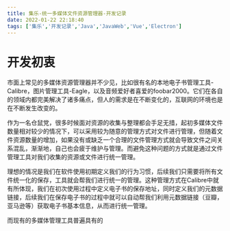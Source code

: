 ```yaml
---
title: 集乐-统一多媒体文件资源管理器-开发记录
date: 2022-01-22 22:18:40
tags: ['集乐','开发记录','Java','JavaWeb','Vue','Electron']
---
```




# 开发初衷

市面上常见的多媒体资源管理器并不少见，比如很有名的本地电子书管理工具-Calibre，图片管理工具-Eagle，以及音频爱好者喜爱的foobar2000。它们在各自的领域内都完美解决了诸多痛点，但人的需求是在不断变化的，互联网的环境也是在不断发生改变的。

作为一名仓鼠党，很多时候面对资源的收集与整理都会手足无措，起初多媒体文件数量相对较少的情况下，可以采用较为随意的管理方式对文件进行管理，但随着文件资源数量的增加，如果没有或缺乏一个合理的文件管理方式就会导致文件之间关系混乱，渐渐地，自己也会疲于维护与管理。而避免这种问题的方式就是通过文件管理工具对我们收集的资源或文件进行统一管理。

理想的情况是我们在软件使用初期定义我们的行为习惯，后续我们只需要将所有文件统一化的保存，工具就会帮我们进行统一的管理。这种管理方式在Calibre中就有所体现，我们在初次使用过程中定义电子书的保存地址，同时定义我们的元数据链接，后续我们在保存电子书的过程中就可以自动帮我们利用元数据链接（豆瓣，亚马逊等）获取电子书基本信息，从而进行统一管理。

而现有的多媒体管理工具普遍具有的
